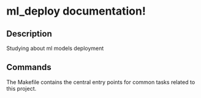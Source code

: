 # ml_deploy documentation!

## Description

Studying about ml models deployment

## Commands

The Makefile contains the central entry points for common tasks related to this project.

